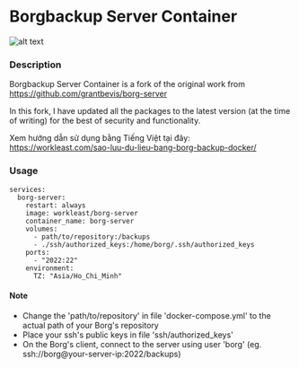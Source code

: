 # Borgbackup Server Container
![alt text](https://borgbackup.readthedocs.io/en/stable/_static/logo.png "Borgbackup")

### Description

Borgbackup Server Container is a fork of the original work from https://github.com/grantbevis/borg-server⁠

In this fork, I have updated all the packages to the latest version (at the time of writing) for the best of security and functionality.

Xem hướng dẫn sử dụng bằng Tiếng Việt tại đây: https://workleast.com/sao-luu-du-lieu-bang-borg-backup-docker/

### Usage
```
services:
  borg-server:
    restart: always
    image: workleast/borg-server
    container_name: borg-server
    volumes:
      - path/to/repository:/backups
      - ./ssh/authorized_keys:/home/borg/.ssh/authorized_keys
    ports:
      - "2022:22"
    environment:
      TZ: "Asia/Ho_Chi_Minh"
```

#### Note
- Change the 'path/to/repository' in file 'docker-compose.yml' to the actual path of your Borg's repository
- Place your ssh's public keys in file 'ssh/authorized_keys'
- On the Borg's client, connect to the server using user 'borg' (eg. ssh://borg@your-server-ip:2022/backups)
